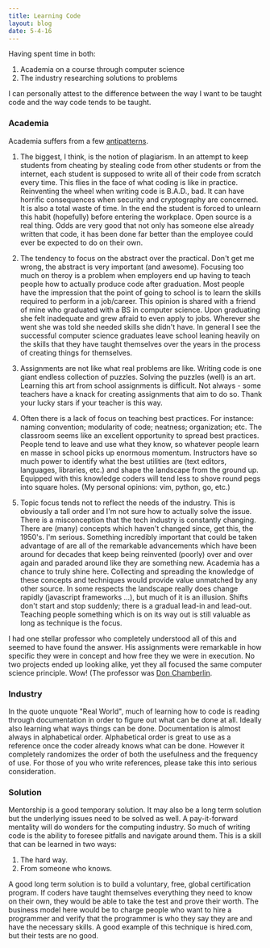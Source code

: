 ```yaml
---
title: Learning Code
layout: blog
date: 5-4-16
---
```

Having spent time in both:

1. Academia on a course through computer science
2. The industry researching solutions to problems

I can personally attest to the difference between the way I want to be taught code and the way code tends to be taught.

### Academia

Academia suffers from a few [antipatterns](https://en.wikipedia.org/wiki/Anti-pattern).

1. The biggest, I think, is the notion of plagiarism. In an attempt to keep students from cheating by stealing code from other students or from the internet, each student is supposed to write all of their code from scratch every time. This flies in the face of what coding is like in practice. Reinventing the wheel when writing code is B.A.D., bad. It can have horrific consequences when security and cryptography are concerned. It is also a total waste of time. In the end the student is forced to unlearn this habit (hopefully) before entering the workplace. Open source is a real thing. Odds are very good that not only has someone else already written that code, it has been done far better than the employee could ever be expected to do on their own.

2. The tendency to focus on the abstract over the practical. Don't get me wrong, the abstract is very important (and awesome). Focusing too much on theroy is a problem when employers end up having to teach people how to actually produce code after graduation. Most people have the impression that the point of going to school is to learn the skills required to perform in a job/career. This opinion is shared with a friend of mine who graduated with a BS in computer science. Upon graduating she felt inadequate and grew afraid to even apply to jobs. Wherever she went she was told she needed skills she didn't have. In general I see the successful computer science graduates leave school leaning heavily on the skills that they have taught themselves over the years in the process of creating things for themselves.

3. Assignments are not like what real problems are like. Writing code is one giant endless collection of puzzles. Solving the puzzles (well) is an art. Learning this art from school assignments is difficult. Not always - some teachers have a knack for creating assignments that aim to do so. Thank your lucky stars if your teacher is this way.

4. Often there is a lack of focus on teaching best practices. For instance: naming convention; modularity of code; neatness; organization; etc. The classroom seems like an excellent opportunity to spread best practices. People tend to leave and use what they know, so whatever people learn en masse in school picks up enormous momentum. Instructors have so much power to identify what the best utilities are (text editors, languages, libraries, etc.) and shape the landscape from the ground up. Equipped with this knowledge coders will tend less to shove round pegs into square holes. (My personal opinions: vim, python, go, etc.)

5. Topic focus tends not to reflect the needs of the industry. This is obviously a tall order and I'm not sure how to actually solve the issue. There is a misconception that the tech industry is constantly changing. There are (many) concepts which haven't changed since, get this, the 1950's. I'm serious. Something incredibly important that could be taken advantage of are all of the remarkable advancements which have been around for decades that keep being reinvented (poorly) over and over again and paraded around like they are something new. Academia has a chance to truly shine here. Collecting and spreading the knowledge of these concepts and techniques would provide value unmatched by any other source. In some respects the landscape really does change rapidly (javascript frameworks ...), but much of it is an illusion. Shifts don't start and stop suddenly; there is a gradual lead-in and lead-out. Teaching people something which is on its way out is still valuable as long as technique is the focus.

I had one stellar professor who completely understood all of this and seemed to have found the answer. His assignments were remarkable in how specific they were in concept and how free they we were in execution. No two projects ended up looking alike, yet they all focused the same computer science principle. Wow! (The professor was [Don Chamberlin](https://en.wikipedia.org/wiki/Donald_D._Chamberlin).

### Industry

In the quote unquote "Real World", much of learning how to code is reading through documentation in order to figure out what can be done at all. Ideally also learning what ways things can be done. Documentation is almost always in alphabetical order. Alphabetical order is great to use as a reference once the coder already knows what can be done. However it completely randomizes the order of both the usefulness and the frequency of use. For those of you who write references, please take this into serious consideration.

### Solution

Mentorship is a good temporary solution. It may also be a long term solution but the underlying issues need to be solved as well. A pay-it-forward mentality will do wonders for the computing industry. So much of writing code is the ability to foresee pitfalls and navigate around them. This is a skill that can be learned in two ways:

1. The hard way.
2. From someone who knows.

A good long term solution is to build a voluntary, free, global certification program. If coders have taught themselves everything they need to know on their own, they would be able to take the test and prove their worth. The business model here would be to charge people who want to hire a programmer and verify that the programmer is who they say they are and have the necessary skills. A good example of this technique is hired.com, but their tests are no good.